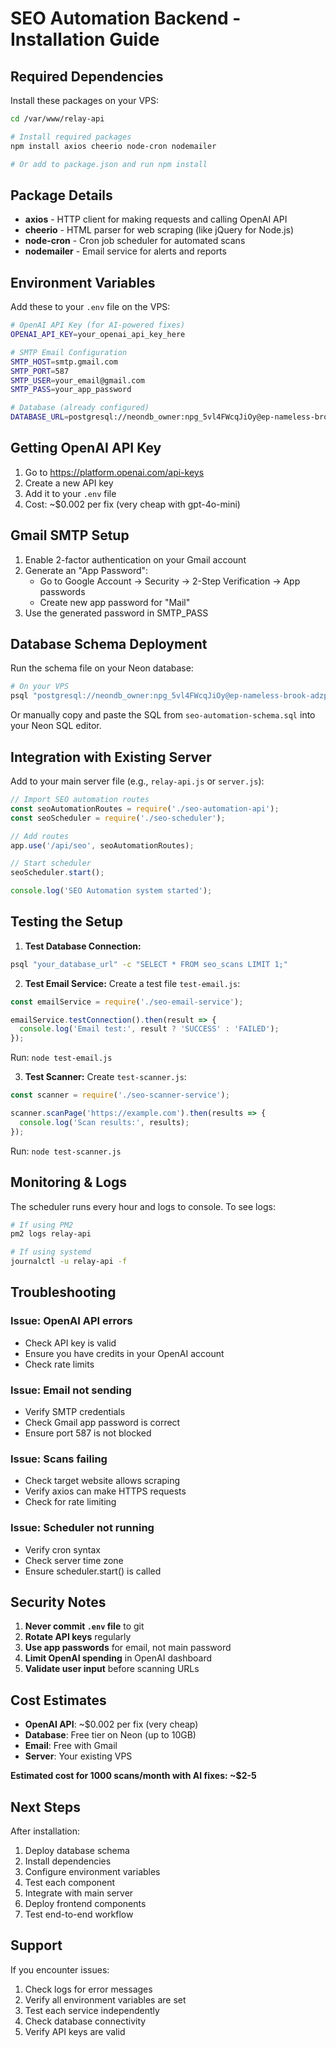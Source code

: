 # SEO Automation Backend - Installation Guide

## Required Dependencies

Install these packages on your VPS:

```bash
cd /var/www/relay-api

# Install required packages
npm install axios cheerio node-cron nodemailer

# Or add to package.json and run npm install
```

## Package Details

- **axios** - HTTP client for making requests and calling OpenAI API
- **cheerio** - HTML parser for web scraping (like jQuery for Node.js)
- **node-cron** - Cron job scheduler for automated scans
- **nodemailer** - Email service for alerts and reports

## Environment Variables

Add these to your `.env` file on the VPS:

```bash
# OpenAI API Key (for AI-powered fixes)
OPENAI_API_KEY=your_openai_api_key_here

# SMTP Email Configuration
SMTP_HOST=smtp.gmail.com
SMTP_PORT=587
SMTP_USER=your_email@gmail.com
SMTP_PASS=your_app_password

# Database (already configured)
DATABASE_URL=postgresql://neondb_owner:npg_5vl4FWcqJiOy@ep-nameless-brook-adzphzu5-pooler.c-2.us-east-1.aws.neon.tech/neondb?sslmode=require
```

## Getting OpenAI API Key

1. Go to https://platform.openai.com/api-keys
2. Create a new API key
3. Add it to your `.env` file
4. Cost: ~$0.002 per fix (very cheap with gpt-4o-mini)

## Gmail SMTP Setup

1. Enable 2-factor authentication on your Gmail account
2. Generate an "App Password":
   - Go to Google Account → Security → 2-Step Verification → App passwords
   - Create new app password for "Mail"
3. Use the generated password in SMTP_PASS

## Database Schema Deployment

Run the schema file on your Neon database:

```bash
# On your VPS
psql "postgresql://neondb_owner:npg_5vl4FWcqJiOy@ep-nameless-brook-adzphzu5-pooler.c-2.us-east-1.aws.neon.tech/neondb?sslmode=require&channel_binding=require" < /var/www/relay-api/seo-automation-schema.sql
```

Or manually copy and paste the SQL from `seo-automation-schema.sql` into your Neon SQL editor.

## Integration with Existing Server

Add to your main server file (e.g., `relay-api.js` or `server.js`):

```javascript
// Import SEO automation routes
const seoAutomationRoutes = require('./seo-automation-api');
const seoScheduler = require('./seo-scheduler');

// Add routes
app.use('/api/seo', seoAutomationRoutes);

// Start scheduler
seoScheduler.start();

console.log('SEO Automation system started');
```

## Testing the Setup

1. **Test Database Connection:**
```bash
psql "your_database_url" -c "SELECT * FROM seo_scans LIMIT 1;"
```

2. **Test Email Service:**
Create a test file `test-email.js`:
```javascript
const emailService = require('./seo-email-service');

emailService.testConnection().then(result => {
  console.log('Email test:', result ? 'SUCCESS' : 'FAILED');
});
```

Run: `node test-email.js`

3. **Test Scanner:**
Create `test-scanner.js`:
```javascript
const scanner = require('./seo-scanner-service');

scanner.scanPage('https://example.com').then(results => {
  console.log('Scan results:', results);
});
```

Run: `node test-scanner.js`

## Monitoring & Logs

The scheduler runs every hour and logs to console. To see logs:

```bash
# If using PM2
pm2 logs relay-api

# If using systemd
journalctl -u relay-api -f
```

## Troubleshooting

### Issue: OpenAI API errors
- Check API key is valid
- Ensure you have credits in your OpenAI account
- Check rate limits

### Issue: Email not sending
- Verify SMTP credentials
- Check Gmail app password is correct
- Ensure port 587 is not blocked

### Issue: Scans failing
- Check target website allows scraping
- Verify axios can make HTTPS requests
- Check for rate limiting

### Issue: Scheduler not running
- Verify cron syntax
- Check server time zone
- Ensure scheduler.start() is called

## Security Notes

1. **Never commit `.env` file** to git
2. **Rotate API keys** regularly
3. **Use app passwords** for email, not main password
4. **Limit OpenAI spending** in OpenAI dashboard
5. **Validate user input** before scanning URLs

## Cost Estimates

- **OpenAI API**: ~$0.002 per fix (very cheap)
- **Database**: Free tier on Neon (up to 10GB)
- **Email**: Free with Gmail
- **Server**: Your existing VPS

**Estimated cost for 1000 scans/month with AI fixes: ~$2-5**

## Next Steps

After installation:
1. Deploy database schema
2. Install dependencies
3. Configure environment variables
4. Test each component
5. Integrate with main server
6. Deploy frontend components
7. Test end-to-end workflow

## Support

If you encounter issues:
1. Check logs for error messages
2. Verify all environment variables are set
3. Test each service independently
4. Check database connectivity
5. Verify API keys are valid
